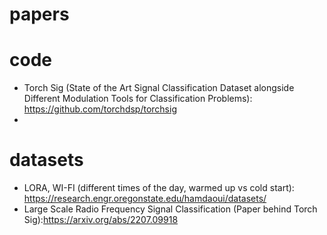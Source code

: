 # papers 


# code
- Torch Sig (State of the Art Signal Classification Dataset alongside Different Modulation Tools for Classification Problems): https://github.com/torchdsp/torchsig
-


# datasets
- LORA, WI-FI (different times of the day, warmed up vs cold start): https://research.engr.oregonstate.edu/hamdaoui/datasets/
- Large Scale Radio Frequency Signal Classification (Paper behind Torch Sig):https://arxiv.org/abs/2207.09918

